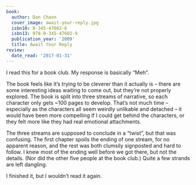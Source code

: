 ```yaml
---
book:
  author: Dan Chaon
  cover_image: await-your-reply.jpg
  isbn10: 0-345-47602-6
  isbn13: 978-0-345-47602-9
  publication_year: '2009'
  title: Await Your Reply
review:
  date_read: '2017-01-31'
---
```


I read this for a book club. My response is basically “Meh”.

The book feels like it’s trying to be cleverer than it actually is – there are some interesting ideas waiting to come out, but they’re not properly explored. The book is split into three streams of narrative, so each character only gets ~100 pages to develop. That’s not much time – especially as the characters all seem weirdly unlikable and detached – it would have been more compelling if I could get behind the characters, or they felt more like they had real emotional attachments.

The three streams are supposed to conclude in a “twist”, but that was confusing. The first chapter spoils the ending of one stream, for no apparent reason, and the rest was both clumsily signposted and hard to follow. I knew most of the ending well before we got there, but not the details. (Nor did the other five people at the book club.) Quite a few strands are left dangling.

I finished it, but I wouldn’t read it again.
